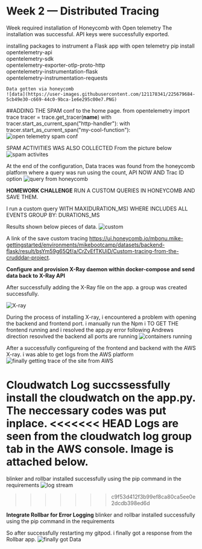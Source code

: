 # Week 2 — Distributed Tracing
Week required installation of Honeycomb with Open telemetry
The installation was successful. API keys were successfully exported.

installing packages to instrument a Flask app with open telemetry
pip install opentelemetry-api \
    opentelemetry-sdk \
    opentelemetry-exporter-otlp-proto-http \
    opentelemetry-instrumentation-flask \
    opentelemetry-instrumentation-requests
    
    
    
    
    
    
    
    Data gotten via honeycomb
    ![data](https://user-images.githubusercontent.com/121178341/225679684-5cb49e30-c669-44c0-9bca-1e6e295c00e7.PNG)

##ADDING THE SPAM conf to the home page.
from opentelemetry import trace
tracer = trace.get_tracer(__name__)
with tracer.start_as_current_span("http-handler"):
    with tracer.start_as_current_span("my-cool-function"):
![open telemetry spam conf](https://user-images.githubusercontent.com/121178341/225688422-3d572a3d-d64b-41dd-bd55-4bdd55f02207.PNG)

SPAM ACTIVITIES WAS ALSO COLLECTED From the picture below
![spam activites](https://user-images.githubusercontent.com/121178341/225688587-3a6ccf63-f206-4d71-b06e-2cf9fb6f28dc.PNG)

At the end of the configuration, Data traces was found from the honeycomb platform where a query was run using the count, API NOW AND Trac ID option
![query from honeycomb](https://user-images.githubusercontent.com/121178341/225694266-9b41a85b-25f0-43f6-aa06-62e73185bbaf.PNG)


**HOMEWORK CHALLENGE**
RUN A CUSTOM QUERIES IN HONEYCOMB AND SAVE THEM.

I run a custom query WITH MAX(DURATION_MS) 
WHERE INCLUDES ALL EVENTS
GROUP BY: DURATIONS_MS

Results shown below pieces of data.
![custom](https://user-images.githubusercontent.com/121178341/225706922-2d17cc05-d985-4af3-ab6b-b13a6eb6e161.PNG)


A link of the save custom tracing
https://ui.honeycomb.io/mbonu.mike-gettingstarted/environments/mikebootcamp/datasets/backend-flask/result/bsYm59g65Qf/a/CrZvEfTKUiD/Custom-tracing-from-the-crudddar-project.

**Configure and provision X-Ray daemon within docker-compose and send data back to X-Ray API**

After successfully adding the X-Ray file on the app. a group was created successfully.

![X-ray](https://user-images.githubusercontent.com/121178341/226382923-979ef0ee-f602-4e39-8b13-208ba226e4d0.PNG)

During the process of installing X-ray, i encountered a problem with opening the backend and frontend port. i manually run the Npm i TO GET THE frontend running
and i resolved the app.py error following Andrews direction resovlved the backend 
all ports are running
![containers running](https://user-images.githubusercontent.com/121178341/226598193-c44fbc89-c004-475b-b498-a0b7bdf55a9f.PNG)

After a successfully configureing of the frontend and backend with the AWS X-ray. i was able to get logs from the AWS platform
![finally getting trace of the site from AWS](https://user-images.githubusercontent.com/121178341/226599242-104f2c0c-35c2-43ac-a794-c7aa0117d491.PNG)

**Cloudwatch Log**
succssessfully install the cloudwatch on the app.py.
The neccessary codes was put inplace. 
<<<<<<< HEAD
Logs are seen from the cloudwatch log group tab in the AWS console.
Image is attached below.
=======
blinker and rollbar installed successfully using the pip command in the requirements
![log stream](https://user-images.githubusercontent.com/121178341/226631214-3b769835-ba5d-4565-9f44-d0cd6b2eb0fb.PNG)






>>>>>>> c9f53d412f3b99ef8ca80ca5ee0e2dcdb398ed6d



**Integrate Rollbar for Error Logging**
blinker and rollbar installed successfully using the pip command in the requirements



So after successfully restarting my gitpod. i finally got a response from the Rollbar app. 
![finally got Data](https://user-images.githubusercontent.com/121178341/226647038-e5302ba0-f5bb-4d70-ba62-2341344a9c30.PNG)


